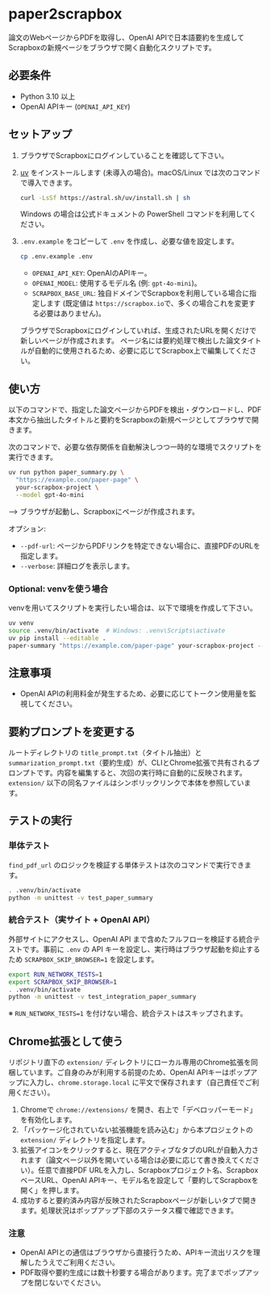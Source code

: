 # paper2scrapbox

論文のWebページからPDFを取得し、OpenAI APIで日本語要約を生成してScrapboxの新規ページをブラウザで開く自動化スクリプトです。

## 必要条件

- Python 3.10 以上
- OpenAI APIキー (`OPENAI_API_KEY`)

## セットアップ

1. ブラウザでScrapboxにログインしていることを確認して下さい。
2. [uv](https://github.com/astral-sh/uv) をインストールします (未導入の場合)。macOS/Linux では次のコマンドで導入できます。
   ```bash
   curl -LsSf https://astral.sh/uv/install.sh | sh
   ```
   Windows の場合は公式ドキュメントの PowerShell コマンドを利用してください。
3. `.env.example` をコピーして `.env` を作成し、必要な値を設定します。
   ```bash
   cp .env.example .env
   ```
   - `OPENAI_API_KEY`: OpenAIのAPIキー。
   - `OPENAI_MODEL`: 使用するモデル名 (例: `gpt-4o-mini`)。
   - `SCRAPBOX_BASE_URL`: 独自ドメインでScrapboxを利用している場合に指定します (既定値は `https://scrapbox.io`で、多くの場合これを変更する必要はありません)。

   ブラウザでScrapboxにログインしていれば、生成されたURLを開くだけで新しいページが作成されます。
   ページ名には要約処理で検出した論文タイトルが自動的に使用されるため、必要に応じてScrapbox上で編集してください。

## 使い方

以下のコマンドで、指定した論文ページからPDFを検出・ダウンロードし、PDF本文から抽出したタイトルと要約をScrapboxの新規ページとしてブラウザで開きます。

次のコマンドで、必要な依存関係を自動解決しつつ一時的な環境でスクリプトを実行できます。
```bash
uv run python paper_summary.py \
  "https://example.com/paper-page" \
  your-scrapbox-project \
  --model gpt-4o-mini
```

--> ブラウザが起動し、Scrapboxにページが作成されます。

オプション:
- `--pdf-url`: ページからPDFリンクを特定できない場合に、直接PDFのURLを指定します。
- `--verbose`: 詳細ログを表示します。

### Optional: venvを使う場合
venvを用いてスクリプトを実行したい場合は、以下で環境を作成して下さい。

```bash
uv venv
source .venv/bin/activate  # Windows: .venv\Scripts\activate
uv pip install --editable .
paper-summary "https://example.com/paper-page" your-scrapbox-project --model gpt-4.1-mini
```

## 注意事項
- OpenAI APIの利用料金が発生するため、必要に応じてトークン使用量を監視してください。

## 要約プロンプトを変更する

ルートディレクトリの `title_prompt.txt`（タイトル抽出）と `summarization_prompt.txt`（要約生成）が、CLIとChrome拡張で共有されるプロンプトです。内容を編集すると、次回の実行時に自動的に反映されます。`extension/` 以下の同名ファイルはシンボリックリンクで本体を参照しています。

## テストの実行

### 単体テスト

`find_pdf_url` のロジックを検証する単体テストは次のコマンドで実行できます。

```bash
. .venv/bin/activate
python -m unittest -v test_paper_summary
```

### 統合テスト（実サイト + OpenAI API）

外部サイトにアクセスし、OpenAI API まで含めたフルフローを検証する統合テストです。事前に `.env` の API キーを設定し、実行時はブラウザ起動を抑止するため `SCRAPBOX_SKIP_BROWSER=1` を設定します。

```bash
export RUN_NETWORK_TESTS=1
export SCRAPBOX_SKIP_BROWSER=1
. .venv/bin/activate
python -m unittest -v test_integration_paper_summary
```

※ `RUN_NETWORK_TESTS=1` を付けない場合、統合テストはスキップされます。

## Chrome拡張として使う

リポジトリ直下の `extension/` ディレクトリにローカル専用のChrome拡張を同梱しています。ご自身のみが利用する前提のため、OpenAI APIキーはポップアップに入力し、`chrome.storage.local` に平文で保存されます（自己責任でご利用ください）。

1. Chromeで `chrome://extensions/` を開き、右上で「デベロッパーモード」を有効化します。
2. 「パッケージ化されていない拡張機能を読み込む」から本プロジェクトの `extension/` ディレクトリを指定します。
3. 拡張アイコンをクリックすると、現在アクティブなタブのURLが自動入力されます（論文ページ以外を開いている場合は必要に応じて書き換えてください）。任意で直接PDF URLを入力し、Scrapboxプロジェクト名、ScrapboxベースURL、OpenAI APIキー、モデル名を設定して「要約してScrapboxを開く」を押します。
4. 成功すると要約済み内容が反映されたScrapboxページが新しいタブで開きます。処理状況はポップアップ下部のステータス欄で確認できます。

### 注意
- OpenAI APIとの通信はブラウザから直接行うため、APIキー流出リスクを理解したうえでご利用ください。
- PDF取得や要約生成には数十秒要する場合があります。完了までポップアップを閉じないでください。
